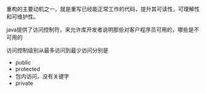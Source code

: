 重构的主要动机之一，就是重写已经能正常工作的代码，提升其可读性，可理解性和可维护性。

java提供了访问控制符，来允许库开发者说明那些对客户程序员可用的，哪些是不可用的 

访问控制级别从最多访问到最少访问分别是
* public
* protected
* 包内访问，没有关键字
* private